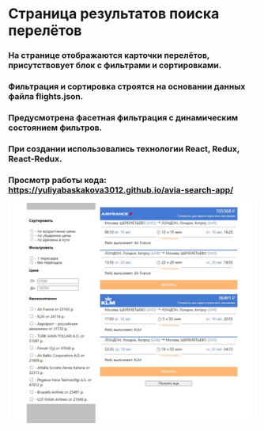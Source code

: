 # Cтраница результатов поиска перелётов

### На странице отображаются карточки перелётов, присутствовует блок с фильтрами и сортировками.
### Фильтрация и сортировка строятся на основании данных файла flights.json.
### Предусмотрена фасетная фильтрация с динамическим состоянием фильтров.
### При создании использовались технологии React, Redux, React-Redux.
### Просмотр работы кода: https://yuliyabaskakova3012.github.io/avia-search-app/

<img src='./src/assets/avia-search1.jpg' alt='avia-search-image'>
